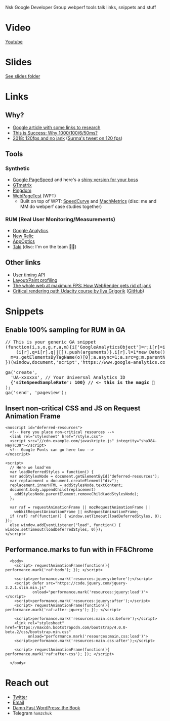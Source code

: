 Nsk Google Developer Group webperf tools talk links, snippets and stuff

# Video
[Youtube](https://www.youtube.com/watch?v=eudKdRycuWk&feature=youtu.be)

# Slides
[See slides folder](https://github.com/hom3chuk/webdev-meetup-5/tree/master/slides)

# Links
## Why?
- [Google article with some links to research](https://www.thinkwithgoogle.com/marketing-resources/experience-design/mobile-page-speed-load-time/)
- [This is Success: Why 1000/100/6/50ms?](https://docs.google.com/document/d/1bYMyE6NdiAupuwl7pWQfB-vOZBPSsXCv57hljLDMV8E/edit)
- [2018: 120fps and no jank](https://dassur.ma/things/120fps/) ([Surma's tweet on 120 fps](https://twitter.com/DasSurma/status/930862317696413697))

## Tools
### Synthetic
- [Google PageSpeed](https://developers.google.com/speed/pagespeed/insights/) and here's a [shiny version for your boss](https://testmysite.withgoogle.com/intl/en-gb)
- [GTmetrix](https://gtmetrix.com/)
- [Pingdom](https://tools.pingdom.com/)
- [WebPageTest](https://www.webpagetest.org/) (WPT)
  - Built on top of WPT: [SpeedCurve](https://speedcurve.com/) and [MachMetrics](https://www.machmetrics.com/) (disc: me and MM do webperf case studies together)

### RUM (Real User Monitoring/Measurements)
- [Google Analytics](https://analytics.google.com/analytics/web/#report/content-site-speed-overview/)
- [New Relic](https://newrelic.com/)
- [AppOptics](https://www.appoptics.com/)
- [Taki](https://takiapp.com/) (disc: I'm on the team 🙋🏻)

## Other links
- [User timing API](https://developer.mozilla.org/en-US/docs/Web/API/User_Timing_API)
- [Layout/Paint profiling](https://developers.google.com/web/fundamentals/performance/rendering/simplify-paint-complexity-and-reduce-paint-areas?hl=en)
- [The whole web at maximum FPS: How WebRender gets rid of jank](https://hacks.mozilla.org/2017/10/the-whole-web-at-maximum-fps-how-webrender-gets-rid-of-jank/)
- [Critical rendering path Udacity course by Ilya Grigorik](https://developers.google.com/web/fundamentals/performance/critical-rendering-path/) ([GitHub](https://github.com/igrigorik))

# Snippets
## Enable 100% sampling for RUM in GA
<pre>
// This is your generic GA snippet 
(function(i,s,o,g,r,a,m){i['GoogleAnalyticsObject']=r;i[r]=i[r]||function(){
    (i[r].q=i[r].q||[]).push(arguments)},i[r].l=1*new Date();a=s.createElement(o),
  m=s.getElementsByTagName(o)[0];a.async=1;a.src=g;m.parentNode.insertBefore(a,m)
})(window,document,'script','https://www.google-analytics.com/analytics.js','ga');

ga('create',
  'UA-xxxxxx', // Your Universal Analytics ID
<b>  {'siteSpeedSampleRate': 100} // <- this is the magic 🌝</b>
);
ga('send', 'pageview');
</pre>

## Insert non-critical CSS and JS on Request Animation Frame
```
<noscript id="deferred-resources">
  <!-- Here you place non-critical resources -->
  <link rel="stylesheet" href="/style.css">
  <script src="//cdn.example.com/javaskripte.js" integrity="sha384-HeyTC39"></script>
  <!-- Google Fonts can go here too -->
</noscript>

<script>
  // Here we load'em
  var loadDeferredStyles = function() {
  var addStylesNode = document.getElementById("deferred-resources");
  var replacement = document.createElement("div");
  replacement.innerHTML = addStylesNode.textContent;
  document.body.appendChild(replacement)
    addStylesNode.parentElement.removeChild(addStylesNode);
  };

  var raf = requestAnimationFrame || mozRequestAnimationFrame ||
    webkitRequestAnimationFrame || msRequestAnimationFrame;
  if (raf) raf(function() { window.setTimeout(loadDeferredStyles, 0); });
  else window.addEventListener("load", function() { window.setTimeout(loadDeferredStyles, 0)});
</script>
```

## Performance.marks to fun with in FF&Chrome
```
  <body>
    <script> requestAnimationFrame(function(){ performance.mark('raf:body'); }); </script>
  
    <script>performance.mark('resources:jquery:before');</script>
    <script defer src="https://code.jquery.com/jquery-3.2.1.slim.min.js"
            onload="performance.mark('resources:jquery:load')"></script>
    <script>performance.mark('resources:jquery:after');</script>
    <script> requestAnimationFrame(function(){ performance.mark('raf:after-jquery'); }); </script>
  
    <script>performance.mark('resources:main.css:before');</script>
    <link rel="stylesheet" href="https://maxcdn.bootstrapcdn.com/bootstrap/4.0.0-beta.2/css/bootstrap.min.css"
          onload="performance.mark('resources:main.css:load')">
    <script>performance.mark('resources:main.css:after');</script>
  
    <script> requestAnimationFrame(function(){ performance.mark('raf:after-css'); }); </script>
  
  </body>
```

# Reach out
- [Twitter](https://twitter.com/fast_wordpress)
- [Email](mailto:hom3chuk+perf@gmail.com)
- [Damn Fast WordPress: the Book](https://damnfastwordpress.com/the-book/)
- Telegram `hom3chuk`
